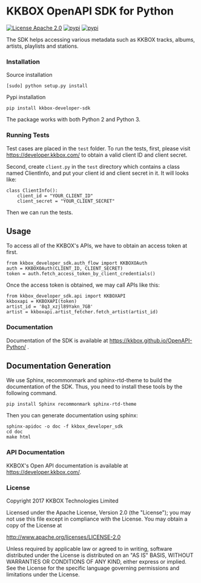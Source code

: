 # KKBOX OpenAPI SDK for Python

[![License Apache 2.0](https://img.shields.io/badge/license-Apache-green.svg?style=flat)](https://raw.githubusercontent.com/zonble/OpenAPI-Python/master/LICENSE.txt)
[![pypi](https://img.shields.io/pypi/v/kkbox-developer-sdk/.svg)](https://pypi.python.org/pypi/kkbox-developer-sdk/)
[![pypi](https://img.shields.io/pypi/dm/kkbox-developer-sdk/.svg)](https://pypi.python.org/pypi/kkbox-developer-sdk/)


The SDK helps accessing various metadata such as KKBOX tracks, albums, artists, playlists and stations.

### Installation

Source installation

    [sudo] python setup.py install

Pypi installation

    pip install kkbox-developer-sdk

The package works with both Python 2 and Python 3.

### Running Tests

Test cases are placed in the `test` folder. To run the tests, first, please visit https://developer.kkbox.com/ to obtain a valid client ID and client secret.

Second, create `client.py` in the `test` directory which contains a class named ClientInfo, and put your client id and client secret in it. It will looks like:

    class ClientInfo():
	    client_id = "YOUR_CLIENT_ID"
	    client_secret = "YOUR_CLIENT_SECRET"

Then we can run the tests.

## Usage

To access all of the KKBOX's APIs, we have to obtain an access token at first.

	from kkbox_developer_sdk.auth_flow import KKBOXOAuth
	auth = KKBOXOAuth(CLIENT_ID, CLIENT_SECRET)
	token = auth.fetch_access_token_by_client_credentials()

Once the access token is obtained, we may call APIs like this:

	from kkbox_developer_sdk.api import KKBOXAPI
	kkboxapi = KKBOXAPI(token)
	artist_id = '8q3_xzjl89Yakn_7GB'
	artist = kkboxapi.artist_fetcher.fetch_artist(artist_id)

### Documentation

Documentation of the SDK is available at https://kkbox.github.io/OpenAPI-Python/ .

## Documentation Generation

We use Sphinx, recommonmark and sphinx-rtd-theme to build the documentation of the SDK. Thus, you need to install these tools by the following command.

	pip install Sphinx recommonmark sphinx-rtd-theme

Then you can generate documentation using sphinx:

	sphinx-apidoc -o doc -f kkbox_developer_sdk
	cd doc
	make html

### API Documentation

KKBOX's Open API documentation is available at https://developer.kkbox.com/.

### License

Copyright 2017 KKBOX Technologies Limited

Licensed under the Apache License, Version 2.0 (the "License");
you may not use this file except in compliance with the License.
You may obtain a copy of the License at

http://www.apache.org/licenses/LICENSE-2.0

Unless required by applicable law or agreed to in writing, software
distributed under the License is distributed on an "AS IS" BASIS,
WITHOUT WARRANTIES OR CONDITIONS OF ANY KIND, either express or implied.
See the License for the specific language governing permissions and
limitations under the License.

